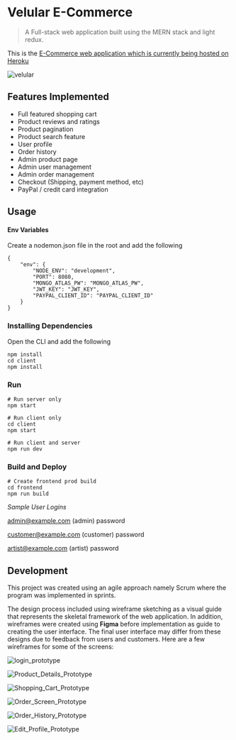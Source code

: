 # Velular E-Commerce

> A Full-stack web application built using the MERN stack and light redux.

This is the [E-Commerce web application which is currently being hosted on Heroku](https://velular.herokuapp.com)

![velular](https://user-images.githubusercontent.com/56160528/131346459-adb76083-4b99-48f3-b32f-c5f8d39336d7.png)

## Features Implemented

- Full featured shopping cart
- Product reviews and ratings
- Product pagination
- Product search feature
- User profile
- Order history
- Admin product page
- Admin user management
- Admin order management
- Checkout (Shipping, payment method, etc)
- PayPal / credit card integration

## Usage

#### Env Variables

Create a nodemon.json file in the root and add the following

```
{
    "env": {
        "NODE_ENV": "development",
        "PORT": 8080,
        "MONGO_ATLAS_PW": "MONGO_ATLAS_PW",
        "JWT_KEY": "JWT_KEY",
        "PAYPAL_CLIENT_ID": "PAYPAL_CLIENT_ID"
    }
}
```

### Installing Dependencies

Open the CLI and add the following

```
npm install
cd client
npm install
```

### Run

```
# Run server only
npm start

# Run client only
cd client
npm start

# Run client and server
npm run dev

```

### Build and Deploy

```
# Create frontend prod build
cd frontend
npm run build
```

_Sample User Logins_

admin@example.com (admin)
password

customer@example.com (customer)
password

artist@example.com (artist)
password

## Development

This project was created using an agile approach namely Scrum where the program was implemented in sprints.

The design process included using wireframe sketching as a visual guide that represents the skeletal framework of the web application. In addition, wireframes were created using **Figma** before implementation as guide to creating the user interface. The final user interface may differ from these designs due to feedback from users and customers. Here are a few wireframes for some of the screens:

![login_prototype](https://user-images.githubusercontent.com/56160528/131346778-1c7f6d8c-c369-456b-99a2-76cb1d6c97a7.PNG)

![Product_Details_Prototype](https://user-images.githubusercontent.com/56160528/131346895-718b72d8-4361-489c-933b-2c469ab25d0e.PNG)

![Shopping_Cart_Prototype](https://user-images.githubusercontent.com/56160528/131346971-5f21d90c-c5c8-434f-a3ac-0cbb55b6ac73.PNG)

![Order_Screen_Prototype](https://user-images.githubusercontent.com/56160528/131346997-ef38881b-027d-4c82-8014-7555f5da7cfc.PNG)

![Order_History_Prototype](https://user-images.githubusercontent.com/56160528/131347229-307d3694-19fa-4a38-bc3b-3682ae841e06.PNG)

![Edit_Profile_Prototype](https://user-images.githubusercontent.com/56160528/131346832-895208e2-4f57-4992-af0d-ba87c59f8915.PNG)
